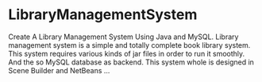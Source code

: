 # LibraryManagementSystem
Create A Library Management System Using Java and MySQL.
Library management system is a simple and totally complete book library system. This system requires various kinds of jar files in order to run it smoothly. And the so MySQL database as backend. This system whole is designed in Scene Builder and NetBeans ...
